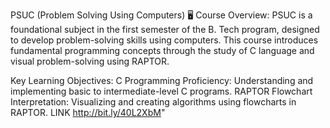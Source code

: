 PSUC (Problem Solving Using Computers) 🖥️
Course Overview:
PSUC is a foundational subject in the first semester of the B. Tech program, designed to develop problem-solving skills using computers. This course introduces fundamental programming concepts through the study of C language and visual problem-solving using RAPTOR.

Key Learning Objectives:
C Programming Proficiency: Understanding and implementing basic to intermediate-level C programs.
RAPTOR Flowchart Interpretation: Visualizing and creating algorithms using flowcharts in RAPTOR.
LINK http://bit.ly/40L2XbM"
